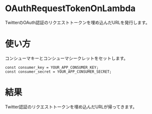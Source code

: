 # OAuthRequestTokenOnLambda
TwitterのOAuth認証のリクエストトークンを埋め込んだURLを発行します。

# 使い方
コンシューマキーとコンシューマシークレットをセットします。

```
const consumer_key = YOUR_APP_CONSUMER_KEY;
const consumer_secret = YOUR_APP_CONSUMER_SECRET;
```
# 結果

Twitter認証のリクエストトークンを埋め込んだURLが帰ってきます。
